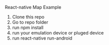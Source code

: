 React-native Map Example

1.	Clone this repo 
2.	Go to repo folder 
3.	run npm install
4.	run your emulation device or pluged device
5.	run react-native run-android
